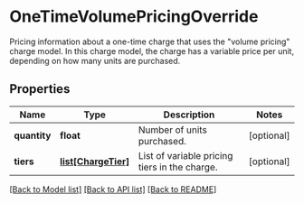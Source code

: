 # OneTimeVolumePricingOverride

Pricing information about a one-time charge that uses the \"volume pricing\" charge model. In this charge model, the charge has a variable price per unit, depending on how many units are purchased. 
## Properties
Name | Type | Description | Notes
------------ | ------------- | ------------- | -------------
**quantity** | **float** | Number of units purchased.  | [optional] 
**tiers** | [**list[ChargeTier]**](ChargeTier.md) | List of variable pricing tiers in the charge.  | [optional] 

[[Back to Model list]](../README.md#documentation-for-models) [[Back to API list]](../README.md#documentation-for-api-endpoints) [[Back to README]](../README.md)


